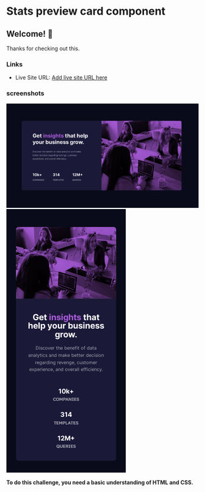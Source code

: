 # Stats preview card component

## Welcome! 👋

Thanks for checking out this.

### Links
- Live Site URL: [Add live site URL here](https://your-live-site-url.com)

### screenshots
![Desktop-version](./screenshots/desktop.png)
![Mobile-version](./screenshots/mobile.png)


**To do this challenge, you need a basic understanding of HTML and CSS.**
